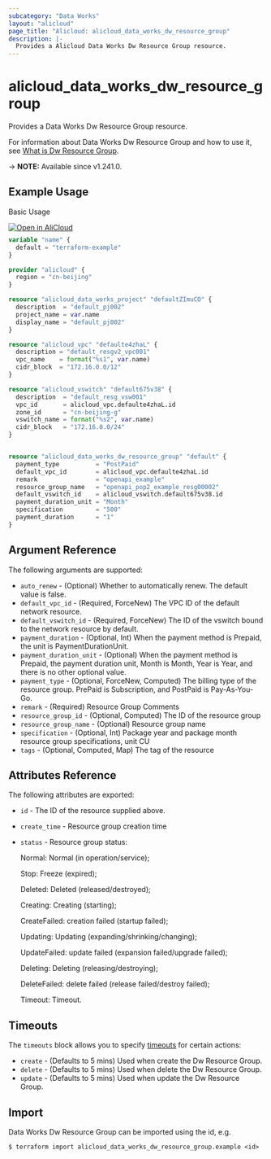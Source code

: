 ```yaml
---
subcategory: "Data Works"
layout: "alicloud"
page_title: "Alicloud: alicloud_data_works_dw_resource_group"
description: |-
  Provides a Alicloud Data Works Dw Resource Group resource.
---
```


# alicloud_data_works_dw_resource_group

Provides a Data Works Dw Resource Group resource.



For information about Data Works Dw Resource Group and how to use it, see [What is Dw Resource Group](https://www.alibabacloud.com/help/en/).

-> **NOTE:** Available since v1.241.0.

## Example Usage

Basic Usage

<div style="display: block;margin-bottom: 40px;"><div class="oics-button" style="float: right;position: absolute;margin-bottom: 10px;">
  <a href="https://api.aliyun.com/terraform?resource=alicloud_data_works_dw_resource_group&exampleId=290cd452-5b38-fd13-4495-3c3fb1c357b6164a772f&activeTab=example&spm=docs.r.data_works_dw_resource_group.0.290cd4525b&intl_lang=EN_US" target="_blank">
    <img alt="Open in AliCloud" src="https://img.alicdn.com/imgextra/i1/O1CN01hjjqXv1uYUlY56FyX_!!6000000006049-55-tps-254-36.svg" style="max-height: 44px; max-width: 100%;">
  </a>
</div></div>

```terraform
variable "name" {
  default = "terraform-example"
}

provider "alicloud" {
  region = "cn-beijing"
}

resource "alicloud_data_works_project" "defaultZImuCO" {
  description  = "default_pj002"
  project_name = var.name
  display_name = "default_pj002"
}

resource "alicloud_vpc" "defaulte4zhaL" {
  description = "default_resgv2_vpc001"
  vpc_name    = format("%s1", var.name)
  cidr_block  = "172.16.0.0/12"
}

resource "alicloud_vswitch" "default675v38" {
  description  = "default_resg_vsw001"
  vpc_id       = alicloud_vpc.defaulte4zhaL.id
  zone_id      = "cn-beijing-g"
  vswitch_name = format("%s2", var.name)
  cidr_block   = "172.16.0.0/24"
}


resource "alicloud_data_works_dw_resource_group" "default" {
  payment_type          = "PostPaid"
  default_vpc_id        = alicloud_vpc.defaulte4zhaL.id
  remark                = "openapi_example"
  resource_group_name   = "openapi_pop2_example_resg00002"
  default_vswitch_id    = alicloud_vswitch.default675v38.id
  payment_duration_unit = "Month"
  specification         = "500"
  payment_duration      = "1"
}
```

## Argument Reference

The following arguments are supported:
* `auto_renew` - (Optional) Whether to automatically renew. The default value is false.
* `default_vpc_id` - (Required, ForceNew) The VPC ID of the default network resource.
* `default_vswitch_id` - (Required, ForceNew) The ID of the vswitch bound to the network resource by default.
* `payment_duration` - (Optional, Int) When the payment method is Prepaid, the unit is PaymentDurationUnit.
* `payment_duration_unit` - (Optional) When the payment method is Prepaid, the payment duration unit, Month is Month, Year is Year, and there is no other optional value.
* `payment_type` - (Optional, ForceNew, Computed) The billing type of the resource group. PrePaid is Subscription, and PostPaid is Pay-As-You-Go.
* `remark` - (Required) Resource Group Comments
* `resource_group_id` - (Optional, Computed) The ID of the resource group
* `resource_group_name` - (Optional) Resource group name
* `specification` - (Optional, Int) Package year and package month resource group specifications, unit CU
* `tags` - (Optional, Computed, Map) The tag of the resource

## Attributes Reference

The following attributes are exported:
* `id` - The ID of the resource supplied above.
* `create_time` - Resource group creation time
* `status` - Resource group status:

  Normal: Normal (in operation/service);

  Stop: Freeze (expired);

  Deleted: Deleted (released/destroyed);

  Creating: Creating (starting);

  CreateFailed: creation failed (startup failed);

  Updating: Updating (expanding/shrinking/changing);

  UpdateFailed: update failed (expansion failed/upgrade failed);

  Deleting: Deleting (releasing/destroying);

  DeleteFailed: delete failed (release failed/destroy failed);

  Timeout: Timeout.

## Timeouts

The `timeouts` block allows you to specify [timeouts](https://www.terraform.io/docs/configuration-0-11/resources.html#timeouts) for certain actions:
* `create` - (Defaults to 5 mins) Used when create the Dw Resource Group.
* `delete` - (Defaults to 5 mins) Used when delete the Dw Resource Group.
* `update` - (Defaults to 5 mins) Used when update the Dw Resource Group.

## Import

Data Works Dw Resource Group can be imported using the id, e.g.

```shell
$ terraform import alicloud_data_works_dw_resource_group.example <id>
```